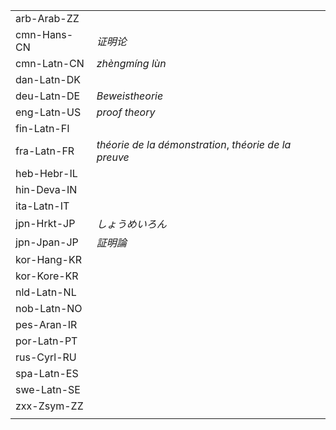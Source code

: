 | | |
|-|-|
| arb-Arab-ZZ |  |
| cmn-Hans-CN | _证明论_ |
| cmn-Latn-CN | _zhèngmíng lùn_ |
| dan-Latn-DK |  |
| deu-Latn-DE | _Beweistheorie_ |
| eng-Latn-US | _proof theory_ |
| fin-Latn-FI |  |
| fra-Latn-FR | _théorie de la démonstration_, _théorie de la preuve_ |
| heb-Hebr-IL |  |
| hin-Deva-IN |  |
| ita-Latn-IT |  |
| jpn-Hrkt-JP | _しょうめいろん_ |
| jpn-Jpan-JP | _証明論_ |
| kor-Hang-KR |  |
| kor-Kore-KR |  |
| nld-Latn-NL |  |
| nob-Latn-NO |  |
| pes-Aran-IR |  |
| por-Latn-PT |  |
| rus-Cyrl-RU |  |
| spa-Latn-ES |  |
| swe-Latn-SE |  |
| zxx-Zsym-ZZ |  |
|  |  |